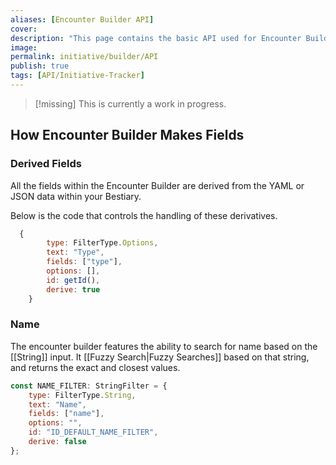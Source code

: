 ```yaml
---
aliases: [Encounter Builder API]
cover: 
description: "This page contains the basic API used for Encounter Builder"
image: 
permalink: initiative/builder/API
publish: true
tags: [API/Initiative-Tracker]
---
```


> [!missing]  This is currently a work in progress.

## How Encounter Builder Makes Fields

### Derived Fields

All the fields within the Encounter Builder are derived from the YAML or JSON data within your Bestiary. 

Below is the code that controls the handling of these derivatives. 

```js
  {
        type: FilterType.Options,
        text: "Type",
        fields: ["type"],
        options: [],
        id: getId(),
        derive: true
    }
```

### Name

The encounter builder features the ability to search for name based on the [[String]] input. It [[Fuzzy Search|Fuzzy Searches]] based on that string, and returns the exact and closest values. 


```js
const NAME_FILTER: StringFilter = {
    type: FilterType.String,
    text: "Name",
    fields: ["name"],
    options: "",
    id: "ID_DEFAULT_NAME_FILTER",
    derive: false
};
```
